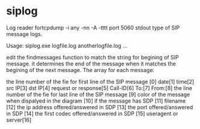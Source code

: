 # siplog
Log reader fortcpdump -i any -nn -A -tttt port 5060 stdout type of SIP message logs.

Usage: siplog.exe logfile.log anotherlogfile.log ...

edit the findmessages function to match the string for begining of SIP message.
it determines the end of the message when it matches the begining of the next message.
The array for each message:

the line number of the fie for first line of the SIP message [0]
date[1] 
time[2]
src IP[3]
dst IP[4]
request or response[5] 
Call-ID[6]
To:[7] 
From:[8]
the line number of the fie for last line of the SIP message [9]
color of the message when dispalyed in the diagram [10]
if the message has SDP [11]
filename [12]
the ip address offered/answered in SDP  [13]
the port offered/answered in SDP [14]
the first codec offered/answered in SDP [15]
useragent or server[16]
